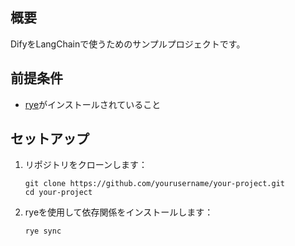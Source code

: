 
## 概要
DifyをLangChainで使うためのサンプルプロジェクトです。


## 前提条件
- [rye](https://rye-up.com/)がインストールされていること

## セットアップ

1. リポジトリをクローンします：
   ```
   git clone https://github.com/yourusername/your-project.git
   cd your-project
   ```

2. ryeを使用して依存関係をインストールします：
   ```
   rye sync
   ```